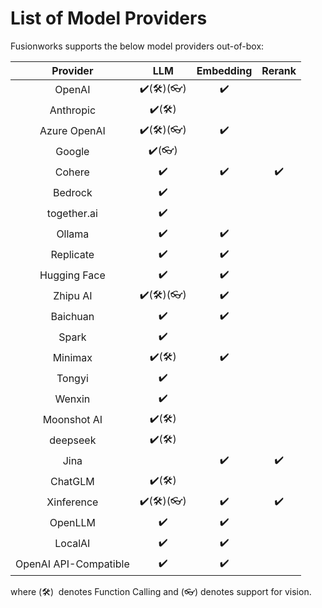 # List of Model Providers

Fusionworks supports the below model providers out-of-box:

<table data-full-width="false"><thead><tr><th align="center">Provider</th><th align="center">LLM</th><th align="center">Embedding</th><th align="center">Rerank</th></tr></thead><tbody><tr><td align="center">OpenAI</td><td align="center">✔️(🛠️)(👓)</td><td align="center">✔️</td><td align="center"></td></tr><tr><td align="center">Anthropic</td><td align="center">✔️(🛠️)</td><td align="center"></td><td align="center"></td></tr><tr><td align="center">Azure OpenAI</td><td align="center">✔️(🛠️)(👓)</td><td align="center">✔️</td><td align="center"></td></tr><tr><td align="center">Google</td><td align="center">✔️(👓)</td><td align="center"></td><td align="center"></td></tr><tr><td align="center">Cohere</td><td align="center">✔️</td><td align="center">✔️</td><td align="center">✔️</td></tr><tr><td align="center">Bedrock</td><td align="center">✔️</td><td align="center"></td><td align="center"></td></tr><tr><td align="center">together.ai</td><td align="center">✔️</td><td align="center"></td><td align="center"></td></tr><tr><td align="center">Ollama</td><td align="center">✔️</td><td align="center">✔️</td><td align="center"></td></tr><tr><td align="center">Replicate</td><td align="center">✔️</td><td align="center">✔️</td><td align="center"></td></tr><tr><td align="center">Hugging Face</td><td align="center">✔️</td><td align="center">✔️</td><td align="center"></td></tr><tr><td align="center">Zhipu AI</td><td align="center">✔️(🛠️)(👓)</td><td align="center">✔️</td><td align="center"></td></tr><tr><td align="center">Baichuan</td><td align="center">✔️</td><td align="center">✔️</td><td align="center"></td></tr><tr><td align="center">Spark</td><td align="center">✔️</td><td align="center"></td><td align="center"></td></tr><tr><td align="center">Minimax</td><td align="center">✔️(🛠️)</td><td align="center">✔️</td><td align="center"></td></tr><tr><td align="center">Tongyi</td><td align="center">✔️</td><td align="center"></td><td align="center"></td></tr><tr><td align="center">Wenxin</td><td align="center">✔️</td><td align="center"></td><td align="center"></td></tr><tr><td align="center">Moonshot AI</td><td align="center">✔️(🛠️)</td><td align="center"></td><td align="center"></td></tr><tr><td align="center">deepseek</td><td align="center">✔️(🛠️)</td><td align="center"></td><td align="center"></td></tr><tr><td align="center">Jina</td><td align="center"></td><td align="center">✔️</td><td align="center">✔️</td></tr><tr><td align="center">ChatGLM</td><td align="center">✔️(🛠️)</td><td align="center"></td><td align="center"></td></tr><tr><td align="center">Xinference</td><td align="center">✔️(🛠️)(👓)</td><td align="center">✔️</td><td align="center">✔️</td></tr><tr><td align="center">OpenLLM</td><td align="center">✔️</td><td align="center">✔️</td><td align="center"></td></tr><tr><td align="center">LocalAI</td><td align="center">✔️</td><td align="center">✔️</td><td align="center"></td></tr><tr><td align="center">OpenAI API-Compatible</td><td align="center">✔️</td><td align="center">✔️</td><td align="center"></td></tr></tbody></table>

where (🛠️) ︎ denotes Function Calling and (👓) denotes support for vision.

<!-- ***

This table is continuously updated. We also keep track of model providers requested by community members [here](https://github.com/langgenius/fusionworks/discussions/categories/ideas). If you'd like to see a model provider not listed above, please consider contributing by making a PR. To learn more, check out our [contribution.md](../../community/contribution.md "mention") Guide. -->
